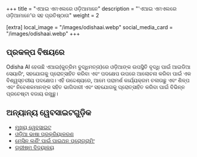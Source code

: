 +++
title = "ଏଆଇ ଏମଏଲରେ ଓଡ଼ିଆମାନେ"
description = "'ଏଆଇ ଏମଏଲରେ ଓଡ଼ିଆମାନେ'ର ସହ ପ୍ରତିଷ୍ଠାତା"
weight = 2

[extra]
local_image = "/images/odishaai.webp"
social_media_card = "/images/odishaai.webp"
+++

## ପ୍ରକଳ୍ପ ବିଷୟରେ 
Odisha AI ହେଉଛି ଏଆଇ(କୁତ୍ରିମ ବୁଦ୍ଧିମତ୍ତା)ରେ ଓଡ଼ିଆଙ୍କ ଉପସ୍ଥିତି ବୃଦ୍ଧି ପାଇଁ ଆଇଡିଆ ସେୟାରିଂ, ସହଯୋଗକୁ ପ୍ରୋତ୍ସାହିତ କରିବା ଏବଂ ପଦକ୍ଷେପ ଉପରେ ଆଲୋଚନା କରିବା ପାଇଁ ଏକ ବିଶ୍ୱସ୍ତରୀୟ ପଦକ୍ଷେପ। ଏହି ଉଦ୍ଦେଶ୍ୟରେ, ଆମେ ପରାମର୍ଶ କାର୍ଯ୍ୟକ୍ରମ ଚଳାଉଛୁ ଏବଂ ଶିଳ୍ପ ଏବଂ ନିବେଶକମାନଙ୍କ ସହିତ ଭାଗିଦାରୀ ଏବଂ ସହଯୋଗକୁ ପ୍ରୋତ୍ସାହିତ କରିବା ପାଇଁ ବିଭିନ୍ନ ପ୍ରଚେଷ୍ଟା ବଜାୟ ରଖୁଛୁ।

## ଅନ୍ୟାନ୍ୟ ୱେବସାଇଟଗୁଡ଼ିକ
* [ମୁଖ୍ୟ ୱେବସାଇଟ](https://www.odishaai.org/)
* [ଓଡ଼ିଆ ଭାଷା ପ୍ରକ୍ରିୟାକରଣ](https://odianlp.github.io/)
* [ମେସିନ ଲର୍ଣିଂ ପାଇଁ ପାଇଥନ ପ୍ରୋଗ୍ରାମିଂ](https://www.youtube.com/watch?v=we0NmdzV7Qs)
* [ଗ୍ରୀଷ୍ମ ବିଦ୍ୟାଳୟ](https://www.youtube.com/watch?v=DznRj_olruY)